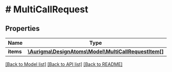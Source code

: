 # # MultiCallRequest

## Properties

Name | Type | Description | Notes
------------ | ------------- | ------------- | -------------
**items** | [**\Aurigma\DesignAtoms\Model\MultiCallRequestItem[]**](MultiCallRequestItem.md) |  | [optional]

[[Back to Model list]](../../README.md#models) [[Back to API list]](../../README.md#endpoints) [[Back to README]](../../README.md)
